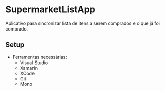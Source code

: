 # SupermarketListApp

Aplicativo para sincronizar lista de itens a serem comprados e o que já foi comprado. 


## Setup
- Ferramentas necessárias:
    - Visual Studio
    - Xamarin 
    - XCode
    - Git
    - Mono
